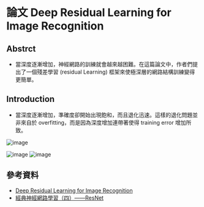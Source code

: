 # 論文 Deep Residual Learning for Image Recognition
## Abstrct 
* 當深度逐漸增加，神經網路的訓練就會越來越困難。在這篇論文中，作者們提出了一個殘差學習 (residual Learning) 框架來使極深層的網路結構訓練變得更簡單。
## Introduction
* 當深度逐漸增加，準確度卻開始出現飽和，而且退化迅速。這樣的退化問題並非來自於 overfitting，而是因為深度增加連帶著使得 training error 增加所致。

![image](https://user-images.githubusercontent.com/62127656/133976001-1a5eb6e8-a71d-419d-be82-9bd358cfbaa8.png)

![image](https://user-images.githubusercontent.com/62127656/134840975-8a80b36b-34ca-49f9-862d-43bb6b1f35b7.png)
![image](https://user-images.githubusercontent.com/62127656/134841002-85367e1f-4ac5-4edd-a4a5-fe58a1dc7f9e.png)

## 參考資料
* [Deep Residual Learning for Image Recognition](https://allen108108.github.io/blog/2019/10/29/[%E8%AB%96%E6%96%87]%20Deep%20Residual%20Learning%20for%20Image%20Recognition/)
* [經典神經網路學習（四）——ResNet](https://www.itread01.com/content/1545500646.html)
